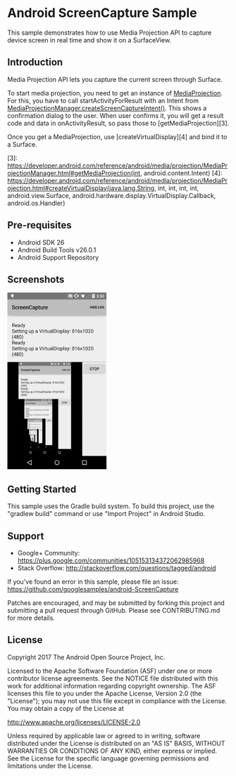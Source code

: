 
Android ScreenCapture Sample
===================================

This sample demonstrates how to use Media Projection API to capture device screen in real time and
show it on a SurfaceView.

Introduction
------------

Media Projection API lets you capture the current screen through Surface.

To start media projection, you need to get an instance of [MediaProjection][1]. For this, you have
to call startActivityForResult with an Intent from
[MediaProjectionManager.createScreenCaptureIntent()][2]. This shows a confirmation dialog to the
user. When user confirms it, you will get a result code and data in onActivityResult, so pass those
to [getMediaProjection][3].

Once you get a MediaProjection, use [createVirtualDisplay][4] and bind it to a Surface.

[1]: https://developer.android.com/reference/android/media/projection/MediaProjection.html
[2]: https://developer.android.com/reference/android/media/projection/MediaProjectionManager.html#createScreenCaptureIntent()
[3]: https://developer.android.com/reference/android/media/projection/MediaProjectionManager.html#getMediaProjection(int, android.content.Intent)
[4]: https://developer.android.com/reference/android/media/projection/MediaProjection.html#createVirtualDisplay(java.lang.String, int, int, int, int, android.view.Surface, android.hardware.display.VirtualDisplay.Callback, android.os.Handler)

Pre-requisites
--------------

- Android SDK 26
- Android Build Tools v26.0.1
- Android Support Repository

Screenshots
-------------

<img src="screenshots/main.png" height="400" alt="Screenshot"/> 

Getting Started
---------------

This sample uses the Gradle build system. To build this project, use the
"gradlew build" command or use "Import Project" in Android Studio.

Support
-------

- Google+ Community: https://plus.google.com/communities/105153134372062985968
- Stack Overflow: http://stackoverflow.com/questions/tagged/android

If you've found an error in this sample, please file an issue:
https://github.com/googlesamples/android-ScreenCapture

Patches are encouraged, and may be submitted by forking this project and
submitting a pull request through GitHub. Please see CONTRIBUTING.md for more details.

License
-------

Copyright 2017 The Android Open Source Project, Inc.

Licensed to the Apache Software Foundation (ASF) under one or more contributor
license agreements.  See the NOTICE file distributed with this work for
additional information regarding copyright ownership.  The ASF licenses this
file to you under the Apache License, Version 2.0 (the "License"); you may not
use this file except in compliance with the License.  You may obtain a copy of
the License at

http://www.apache.org/licenses/LICENSE-2.0

Unless required by applicable law or agreed to in writing, software
distributed under the License is distributed on an "AS IS" BASIS, WITHOUT
WARRANTIES OR CONDITIONS OF ANY KIND, either express or implied.  See the
License for the specific language governing permissions and limitations under
the License.
